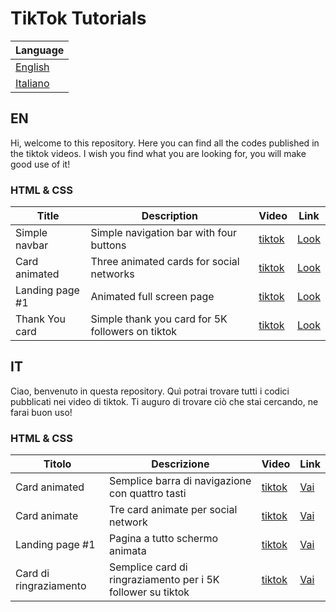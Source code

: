 # TikTok Tutorials

| Language        |
| --------------- |
| [English](#EN)  |
| [Italiano](#IT) |

## EN

Hi, welcome to this repository. Here you can find all the codes published in the tiktok videos. I wish you find what you are looking for, you will make good use of it!

### HTML & CSS

| Title           | Description                                      | Video        | Link      |
| --------------- | ------------------------------------------------ | ------------ | --------- |
| Simple navbar   | Simple navigation bar with four buttons          | [tiktok][0a] | [Look][0] |
| Card animated   | Three animated cards for social networks         | [tiktok][1a] | [Look][1] |
| Landing page #1 | Animated full screen page                        | [tiktok][2a] | [Look][2] |
| Thank You card  | Simple thank you card for 5K followers on tiktok | [tiktok][3a] | [Look][3] |

## IT

Ciao, benvenuto in questa repository. Quì potrai trovare tutti i codici pubblicati nei video di tiktok. Ti auguro di trovare ciò che stai cercando, ne farai buon uso!

### HTML & CSS

| Titolo                 | Descrizione                                                 | Video        | Link     |
| ---------------------- | ----------------------------------------------------------- | ------------ | -------- |
| Card animated          | Semplice barra di navigazione con quattro tasti             | [tiktok][0a] | [Vai][0] |
| Card animate           | Tre card animate per social network                         | [tiktok][1a] | [Vai][1] |
| Landing page #1        | Pagina a tutto schermo animata                              | [tiktok][2a] | [Vai][2] |
| Card di ringraziamento | Semplice card di ringraziamento per i 5K follower su tiktok | [tiktok][3a] | [Vai][3] |

<!-- TABELLE - URL sezione VIDEO -->

[0a]: https://www.tiktok.com/@lumenlabdev/video/6969272987207994630
[1a]: https://www.tiktok.com/@lumenlabdev/video/6969272987207994630
[2a]: https://www.tiktok.com/@lumenlabdev/video/6971503745108544773
[3a]: #

<!-- TABELLE - URL sezione LINK -->

[0]: html-css/card-animated
[1]: html-css/card-animated
[2]: html-css/landing-page
[3]: html-css/thank-you-card
